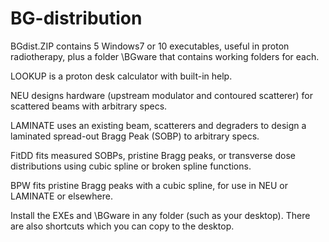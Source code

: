 # BG-distribution

BGdist.ZIP contains 5 Windows7 or 10 executables, useful in proton radiotherapy,  plus a folder \BGware that contains working folders for each. 

LOOKUP is a proton desk calculator with built-in help. 

NEU designs hardware (upstream modulator and contoured scatterer) for scattered beams with arbitrary specs. 

LAMINATE uses an existing beam, scatterers and degraders to design a laminated spread-out Bragg Peak (SOBP) to arbitrary specs. 

FitDD fits measured SOBPs, pristine Bragg peaks, or transverse dose distributions using cubic spline or broken spline functions.

BPW fits pristine Bragg peaks with a cubic spline, for use in NEU or LAMINATE or elsewhere.

Install the EXEs and \BGware in any folder (such as your desktop). There are also shortcuts which you can copy to the desktop.
